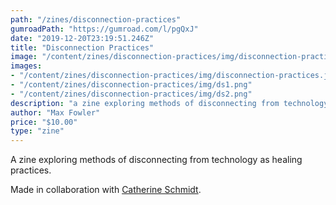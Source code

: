 ```yaml
---
path: "/zines/disconnection-practices"
gumroadPath: "https://gumroad.com/l/pgQxJ"
date: "2019-12-20T23:19:51.246Z"
title: "Disconnection Practices"
image: "/content/zines/disconnection-practices/img/disconnection-practices.jpeg"
images: 
- "/content/zines/disconnection-practices/img/disconnection-practices.jpeg"
- "/content/zines/disconnection-practices/img/ds1.png"
- "/content/zines/disconnection-practices/img/ds2.png"
description: "a zine exploring methods of disconnecting from technology as healing practices"
author: "Max Fowler"
price: "$10.00"
type: "zine"
---
```


A zine exploring methods of disconnecting from technology as healing practices.

Made in collaboration with <a href="http://cath.land">Catherine Schmidt</a>.


